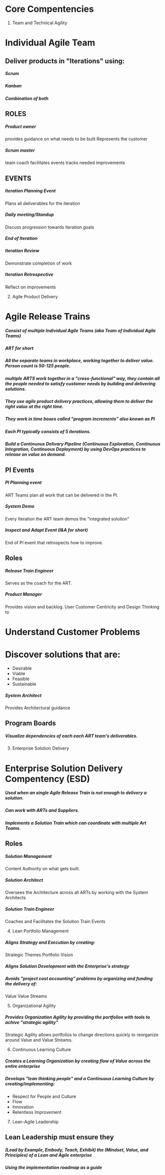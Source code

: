 # Core Compentencies
1. Team and Technical Agility

# Individual Agile Team

## Deliver products in "Iterations" using:
##### Scrum
##### Kanban
##### Combination of both

## ROLES
##### Product owner 
 provides guidance on what needs to be built
 Represents the customer

##### Scrum master
 team coach
 facilitates events
 tracks needed improvements

## EVENTS
##### Iteration Planning Event
 Plans all deliverables for the iteration 
##### Daily meeting/Standup
 Discuss progression towards iteration goals

##### End of Iteration
##### Iteration Review
 Demonstrate completion of work
##### Iteration Retrospective
 Reflect on improvements

2. Agile Product Delivery

# Agile Release Trains 
##### Consist of multiple Individual Agile Teams (aka Team of Individual Agile Teams)
##### ART for short
##### All the separate teams in workplace, working together to deliver value. Person count is 50-125 people.
##### multiple ARTS work together in a "cross-functional" way, they contain all the people needed to satisfy customer needs by building and delivering solutions.
##### They use agile product delivery practices, allowing them to deliver the right value at the right time.
##### They work in time boxes called "program increments" also known as PI
##### Each PI typically consists of 5 iterations.
##### Build a Continuous Delivary Pipeline (Continuous Exploration, Continuous Integration, Continuous Deployment) by using DevOps practices to release on value on demand.

## PI Events
##### PI Planning event
 ART Teams plan all work that can be delivered in the PI.
##### System Demo
 Every Iteration the ART team demos the "integrated solution"
##### Inspect and Adapt Event (I&A for short) 
 End of PI event that retrospects how to improve.

## Roles
##### Release Train Engineer
 Serves as the coach for the ART.
##### Product Manager
 Provides vision and backlog.
 User Customer Centricity and Design Thinking to
# Understand Customer Problems
# Discover solutions that are:
- Desirable
- Viable
- Feasible
- Sustainable

##### System Architect
 Provides Architectural guidance

## Program Boards
##### Visualize dependencies of each each ART team's deliverables. 

3. Enterprise Solution Delivery

# Enterprise Solution Delivery Compentency (ESD) 
##### Used when an single Agile Release Train is not enough to delivery a solution.
##### Can work with ARTs and Suppliers.
##### Implements a Solution Train which can coordinate with multiple Art Teams.

## Roles
##### Solution Management
 Content Authority on what gets built.
##### Solution Architect
 Oversees the Architecture across all ARTs by working with the System Architects
##### Solution Train Engineer
 Coaches and Facilitates the Solution Train Events

4. Lean Portfolio Management
##### Aligns Strategy and Execution by creating:
 Strategic Themes
 Portfolio Vision
##### Aligns Solution Development with the Enterprise's strategy
##### Avoids "project cost accounting" problems by organizing and funding the delivery of:
 Value
 Value Streams


5. Organizational Agility
##### Provides Organization Agility by providing the portfolios with tools to achive "strategic agility" 
 Strategic Agility allows portfolios to change directions quickly to reorganize around Value and Value Streams.

6. Continuous Learning Culture
##### Creates a Learning Organization by creating flow of Value across the entire enterprise
##### Develops "lean thinking people" and a Continuous Learning Culture by creating/implementing:
- Respect for People and Culture
- Flow
- Innovation
- Relentless Improvement

7. Lean-Agile Leadership
## Lean Leadership must ensure they 
##### (Lead by Example, Embody, Teach, Exhibit) the (Mindset, Value, and Principles) of a Lean and Agile enterprise
##### Using the implementation roadmap as a guide